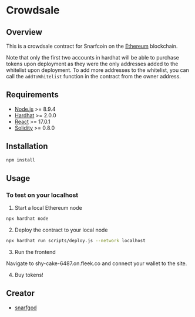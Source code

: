 # Crowdsale

## Overview

This is a crowdsale contract for Snarfcoin on the [Ethereum](https://www.ethereum.org/) blockchain.

Note that only the first two accounts in hardhat will be able to purchase tokens upon deployment as they were the only addresses added to the whitelist upon deployment. To add more addresses to the whitelist, you can call the `addToWhitelist` function in the contract from the owner address. 

## Requirements

* [Node.js](https://nodejs.org/en/) >= 8.9.4
* [Hardhat](https://hardhat.org/) >= 2.0.0
* [React](https://reactjs.org/) >= 17.0.1
* [Solidity](https://soliditylang.org/) >= 0.8.0

## Installation

```bash
npm install
```

## Usage

### To test on your localhost

1. Start a local Ethereum node

```bash
npx hardhat node
```

2. Deploy the contract to your local node

```bash
npx hardhat run scripts/deploy.js --network localhost
```

3. Run the frontend

Navigate to shy-cake-6487.on.fleek.co and connect your wallet to the site.

4. Buy tokens!

## Creator

* [snarfgod](https://github.com/snarfgod)